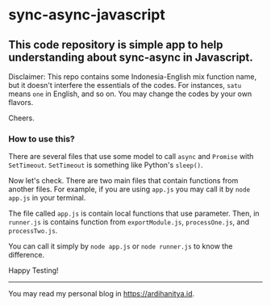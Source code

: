 # sync-async-javascript
## This code repository is simple app to help understanding about sync-async in Javascript.

Disclaimer: This repo contains some Indonesia-English mix function name, but it doesn't interfere the essentials of the codes. For instances, `satu` means `one` in English, and so on. You may change the codes by your own flavors. 

Cheers.

### How to use this?
There are several files that use some model to call `async` and `Promise` with `SetTimeout`. `SetTimeout` is something like Python's ``sleep()``.

Now let's check. There are two main files that contain functions from another files. For example, if you are using `app.js` you may call it by `node app.js` in your terminal. 

The file called `app.js` is contain local functions that use parameter. Then, in `runner.js` is contains function from `exportModule.js`, `processOne.js`, and `processTwo.js`. 

You can call it simply by `node app.js` or `node runner.js` to know the difference. 

Happy Testing!

---
You may read my personal blog in https://ardihanitya.id.